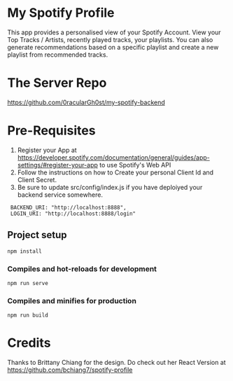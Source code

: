 # My Spotify Profile
This app provides a personalised view of your Spotify Account. 
View your Top Tracks / Artists, recently played tracks, your playlists. 
You can also generate recommendations based on a specific playlist and create a new playlist from recommended tracks.

# The Server Repo 

https://github.com/0racularGh0st/my-spotify-backend 

# Pre-Requisites

1. Register your App at https://developer.spotify.com/documentation/general/guides/app-settings/#register-your-app  to use Spotify's Web API 
2. Follow the instructions on how to Create your personal Client Id and Client Secret.
3. Be sure to update src/config/index.js if you have deploiyed your backend service somewhere.
```
 BACKEND_URI: "http://localhost:8888",  
 LOGIN_URI: "http://localhost:8888/login"
```
## Project setup
```
npm install
```

### Compiles and hot-reloads for development
```
npm run serve
```

### Compiles and minifies for production
```
npm run build
```
# Credits
Thanks to Brittany Chiang for the design. Do check out her React Version at https://github.com/bchiang7/spotify-profile
